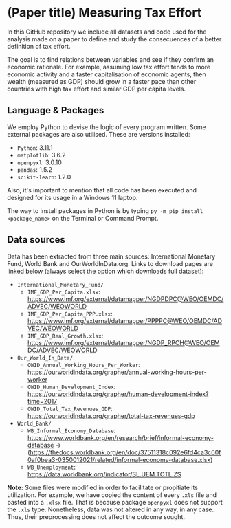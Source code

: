 # (Paper title) Measuring Tax Effort

In this GitHub repository we include all datasets and code used for the analysis made on a paper to define and study the consecuences of a better definition of tax effort. 

The goal is to find relations between variables and see if they confirm an economic rationale. For example, assuming low tax effort tends to more economic activity and a faster capitalisation of economic agents, then wealth (measured as GDP) should grow in a faster pace than other countries with high tax effort and similar GDP per capita levels.

## Language & Packages
We employ Python to devise the logic of every program written. Some external packages are also utilised. These are versions installed:

- `Python`: 3.11.1
- `matplotlib`: 3.6.2
- `openpyxl`: 3.0.10
- `pandas`: 1.5.2
- `scikit-learn`: 1.2.0

Also, it's important to mention that all code has been executed and designed for its usage in a Windows 11 laptop.

The way to install packages in Python is by typing `py -m pip install <package_name>` on the Terminal or Command Prompt.

## Data sources
Data has been extracted from three main sources: International Monetary Fund, World Bank and OurWorldInData.org. Links to download pages are linked below (always select the option which downloads full dataset):
- `International_Monetary_Fund/`
    - `IMF_GDP_Per_Capita.xlsx`: https://www.imf.org/external/datamapper/NGDPDPC@WEO/OEMDC/ADVEC/WEOWORLD
    - `IMF_GDP_Per_Capita_PPP.xlsx`: https://www.imf.org/external/datamapper/PPPPC@WEO/OEMDC/ADVEC/WEOWORLD
    - `IMF_GDP_Real_Growth.xlsx`: https://www.imf.org/external/datamapper/NGDP_RPCH@WEO/OEMDC/ADVEC/WEOWORLD
- `Our_World_In_Data/`
    - `OWID_Annual_Working_Hours_Per_Worker`: https://ourworldindata.org/grapher/annual-working-hours-per-worker
    - `OWID_Human_Development_Index`: https://ourworldindata.org/grapher/human-development-index?time=2017
    - `OWID_Total_Tax_Revenues_GDP`: https://ourworldindata.org/grapher/total-tax-revenues-gdp
- `World_Bank/`
    - `WB_Informal_Economy_Database`: https://www.worldbank.org/en/research/brief/informal-economy-database -> (https://thedocs.worldbank.org/en/doc/37511318c092e6fd4ca3c60f0af0bea3-0350012021/related/informal-economy-database.xlsx)
    - `WB_Unemployment`: https://data.worldbank.org/indicator/SL.UEM.TOTL.ZS


**Note:** Some files were modified in order to facilitate or propitiate its utilization. For example, we have copied the content of every `.xls` file and pasted into a `.xlsx` file. That is because package `openpyxl` does not support the `.xls` type. Nonetheless, data was not altered in any way, in any case. Thus, their preprocessing does not affect the outcome sought.
